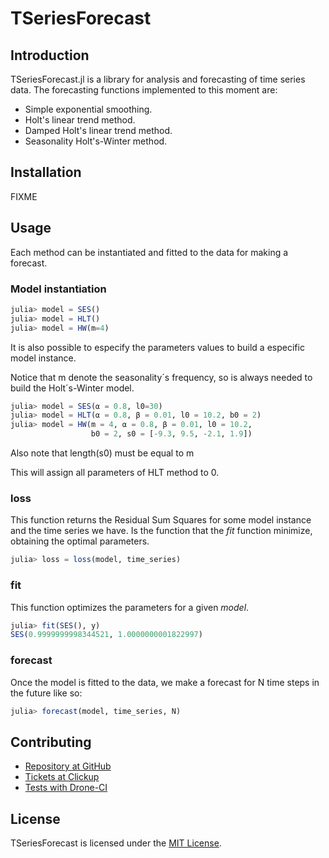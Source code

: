 # TSeriesForecast

## Introduction
TSeriesForecast.jl is a library for analysis and forecasting of time series data. The forecasting functions implemented to this moment are:

* Simple exponential smoothing.
* Holt's linear trend method.
* Damped Holt's linear trend method.
* Seasonality Holt's-Winter method. 

## Installation

FIXME

## Usage
Each method can be instantiated and fitted to the data for making a forecast. 

### Model instantiation
```julia
julia> model = SES()
julia> model = HLT()
julia> model = HW(m=4)
```
It is also possible to especify the parameters values to build a especific model instance.

Notice that m denote the seasonality´s frequency, so is always needed to build the Holt´s-Winter model.

```julia
julia> model = SES(⍺ = 0.8, l0=30)
julia> model = HLT(⍺ = 0.8, β = 0.01, l0 = 10.2, b0 = 2)
julia> model = HW(m = 4, ⍺ = 0.8, β = 0.01, l0 = 10.2,
                  b0 = 2, s0 = [-9.3, 9.5, -2.1, 1.9])
```
Also note that length(s0) must be equal to m

This will assign all parameters of HLT method to 0.

### loss
This function returns the Residual Sum Squares for some model instance and the time series we have.
Is the function that the *fit* function minimize, obtaining the optimal parameters.
```julia
julia> loss = loss(model, time_series)
```


### fit
This function optimizes the parameters for a given _model_.

```Julia
julia> fit(SES(), y)
SES(0.9999999998344521, 1.0000000001822997)
```

### forecast
Once the model is fitted to the data, we make a forecast for N time steps in the future like so:
```julia
julia> forecast(model, time_series, N)
```


## Contributing

- [Repository at GitHub](https://github.com/lambdaclass/julia_time_series_library)
- [Tickets at Clickup](https://app.clickup.com/3019765/v/b/li/11462219)
- [Tests with Drone-CI](https://github-drone.lambdaclass.com/lambdaclass/julia_time_series_library/)


## License

TSeriesForecast is licensed under the [MIT License](https://github.com/lambdaclass/julia_time_series_library/blob/main/TSeriesForecast/LICENSE).